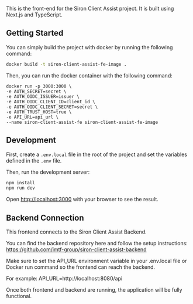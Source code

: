 This is the front-end for the Siron Client Assist project. It is built using Next.js and TypeScript.

## Getting Started

You can simply build the project with docker by running the following command:

```bash
docker build -t siron-client-assist-fe-image .
```

Then, you can run the docker container with the following command:
```
docker run -p 3000:3000 \
-e AUTH_SECRET=secret \
-e AUTH_OIDC_ISSUER=issuer \
-e AUTH_OIDC_CLIENT_ID=client_id \
-e AUTH_OIDC_CLIENT_SECRET=secret \
-e AUTH_TRUST_HOST=true \
-e API_URL=api_url \
--name siron-client-assist-fe siron-client-assist-fe-image
```

## Development

First, create a `.env.local` file in the root of the project and set the variables defined in the `.env` file.

Then, run the development server:

```bash
npm install
npm run dev
```

Open [http://localhost:3000](http://localhost:3000) with your browser to see the result.

## Backend Connection

This frontend connects to the Siron Client Assist Backend.

You can find the backend repository here and follow the setup instructions:
https://github.com/imtf-group/siron-client-assist-backend

Make sure to set the API_URL environment variable in your .env.local file or Docker run command so the frontend can reach the backend.

For example:
API_URL=http://localhost:8080/api

Once both frontend and backend are running, the application will be fully functional.